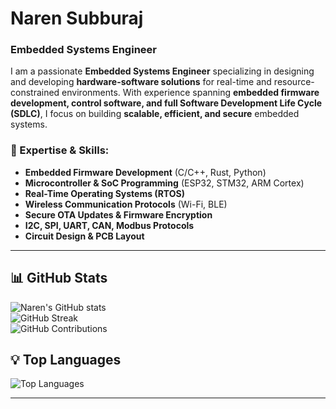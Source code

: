 # **Naren Subburaj**  
### **Embedded Systems Engineer**  

I am a passionate **Embedded Systems Engineer** specializing in designing and developing **hardware-software solutions** for real-time and resource-constrained environments. With experience spanning **embedded firmware development, control software, and full Software Development Life Cycle (SDLC)**, I focus on building **scalable, efficient, and secure** embedded systems.  

### **🔹 Expertise & Skills:**  
- **Embedded Firmware Development** (C/C++, Rust, Python)  
- **Microcontroller & SoC Programming** (ESP32, STM32, ARM Cortex)  
- **Real-Time Operating Systems (RTOS)**  
- **Wireless Communication Protocols** (Wi-Fi, BLE)  
- **Secure OTA Updates & Firmware Encryption**  
- **I2C, SPI, UART, CAN, Modbus Protocols**  
- **Circuit Design & PCB Layout**  

---

## **📊 GitHub Stats**  
![Naren's GitHub stats](https://github-readme-stats.vercel.app/api?username=narensraj&show_icons=true&theme=radical&count_private=true&include_all_commits=true)  
![GitHub Streak](https://github-readme-streak-stats.herokuapp.com/?user=narensraj&theme=radical)  
![GitHub Contributions](https://github-contributor-stats.vercel.app/api?username=narensraj&theme=radical)  

## **💡 Top Languages**  
![Top Languages](https://github-readme-stats.vercel.app/api/top-langs/?username=narensraj&layout=compact&theme=radical)

---